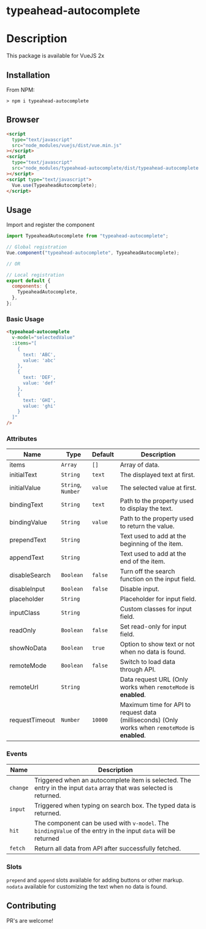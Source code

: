 # typeahead-autocomplete

# Description

This package is available for VueJS 2x

## Installation

From NPM:

```
> npm i typeahead-autocomplete
```

## Browser

```html
<script
  type="text/javascript"
  src="node_modules/vuejs/dist/vue.min.js"
></script>
<script
  type="text/javascript"
  src="node_modules/typeahead-autocomplete/dist/typeahead-autocomplete.min.js"
></script>
<script type="text/javascript">
  Vue.use(TypeaheadAutocomplete);
</script>
```

## Usage

Import and register the component

```javascript
import TypeaheadAutocomplete from "typeahead-autocomplete";

// Global registration
Vue.component("typeahead-autocomplete", TypeaheadAutocomplete);

// OR

// Local registration
export default {
  components: {
    TypeaheadAutocomplete,
  },
};
```

### Basic Usage

```html
<typeahead-autocomplete
  v-model="selectedValue"
  :items="[
    { 
      text: 'ABC', 
      value: 'abc' 
    }, 
    { 
      text: 'DEF', 
      value: 'def' 
    }, 
    { 
      text: 'GHI', 
      value: 'ghi' 
    }
  ]"
/>
```

### Attributes

| Name           | Type               | Default | Description                                                                                       |
| -------------- | ------------------ | ------- | ------------------------------------------------------------------------------------------------- |
| items          | `Array`            | `[]`    | Array of data.                                                                                    |
| initialText    | `String`           | `text`  | The displayed text at first.                                                                      |
| initialValue   | `String`, `Number` | `value` | The selected value at first.                                                                      |
| bindingText    | `String`           | `text`  | Path to the property used to display the text.                                                    |
| bindingValue   | `String`           | `value` | Path to the property used to return the value.                                                    |
| prependText    | `String`           |         | Text used to add at the beginning of the item.                                                    |
| appendText     | `String`           |         | Text used to add at the end of the item.                                                          |
| disableSearch  | `Boolean`          | `false` | Turn off the search function on the input field.                                                  |
| disableInput   | `Boolean`          | `false` | Disable input.                                                                                    |
| placeholder    | `String`           |         | Placeholder for input field.                                                                      |
| inputClass     | `String`           |         | Custom classes for input field.                                                                   |
| readOnly       | `Boolean`          | `false` | Set read-only for input field.                                                                    |
| showNoData     | `Boolean`          | `true`  | Option to show text or not when no data is found.                                                 |
| remoteMode     | `Boolean`          | `false` | Switch to load data through API.                                                                  |
| remoteUrl      | `String`           |         | Data request URL (Only works when `remoteMode` is **enabled**.                                    |
| requestTimeout | `Number`           | `10000` | Maximum time for API to request data (milliseconds) (Only works when `remoteMode` is **enabled**. |

### Events

| Name     | Description                                                                                                         |
| -------- | ------------------------------------------------------------------------------------------------------------------- |
| `change` | Triggered when an autocomplete item is selected. The entry in the input `data` array that was selected is returned. |
| `input`  | Triggered when typing on search box. The typed data is returned.                                                    |
| `hit`    | The component can be used with `v-model`. The `bindingValue` of the entry in the input `data` will be returned      |
| `fetch`  | Return all data from API after successfully fetched.                                                                |

### Slots

`prepend` and `append` slots available for adding buttons or other markup.
`nodata` available for customizing the text when no data is found.

## Contributing

PR's are welcome!
